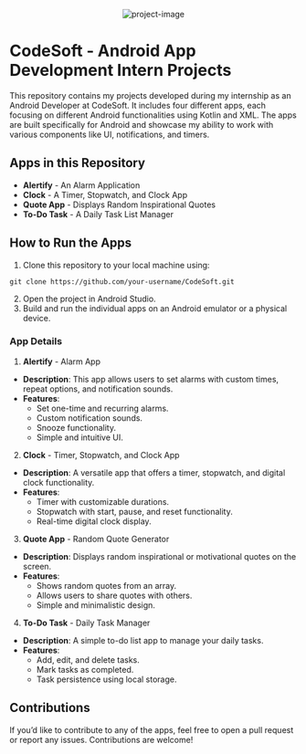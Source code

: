 <p align="center"><img src="https://socialify.git.ci/jeevadarshan/codsoft/image?forks=1&amp;issues=1&amp;logo=https%3A%2F%2Fassets.zyrosite.com%2Fcdn-cgi%2Fimage%2Fformat%3Dauto%2Cw%3D608%2Cfit%3Dcrop%2Cq%3D95%2FAq20eV79zLfpXV6b%2Flogo-png-mnl7npnlXjHPl9KV.png&amp;owner=1&amp;pattern=Solid&amp;stargazers=1&amp;theme=Auto" alt="project-image"></p>
<h1>CodeSoft - Android App Development Intern Projects</h1>

This repository contains my projects developed during my internship as an Android Developer at CodeSoft. It includes four different apps, each focusing on different Android functionalities using Kotlin and XML. The apps are built specifically for Android and showcase my ability to work with various components like UI, notifications, and timers.

<h2>Apps in this Repository</h2>

*   **Alertify** - An Alarm Application
*   **Clock** - A Timer, Stopwatch, and Clock App
*   **Quote App** - Displays Random Inspirational Quotes
*   **To-Do Task** - A Daily Task List Manager

<h2>How to Run the Apps</h2>

1. Clone this repository to your local machine using:
```
git clone https://github.com/your-username/CodeSoft.git
```
2. Open the project in Android Studio.
3. Build and run the individual apps on an Android emulator or a physical device.

<h3>App Details</h3>

1. **Alertify** - Alarm App
  - **Description**: This app allows users to set alarms with custom times, repeat options, and notification sounds.
  - **Features**:
    - Set one-time and recurring alarms.
    - Custom notification sounds.
    - Snooze functionality.
    - Simple and intuitive UI.

2. **Clock** - Timer, Stopwatch, and Clock App
  - **Description**: A versatile app that offers a timer, stopwatch, and digital clock functionality.
  - **Features**:
    - Timer with customizable durations.
    -   Stopwatch with start, pause, and reset functionality.
    -   Real-time digital clock display.

3. **Quote App** - Random Quote Generator
  - **Description**: Displays random inspirational or motivational quotes on the screen.
  - **Features**:
     - Shows random quotes from an array.
     - Allows users to share quotes with others.
     - Simple and minimalistic design.

4. **To-Do Task** - Daily Task Manager
  - **Description**: A simple to-do list app to manage your daily tasks.
  - **Features**:
    - Add, edit, and delete tasks.
    - Mark tasks as completed.
    - Task persistence using local storage.

<h2>Contributions</h2>
If you’d like to contribute to any of the apps, feel free to open a pull request or report any issues. Contributions are welcome!

